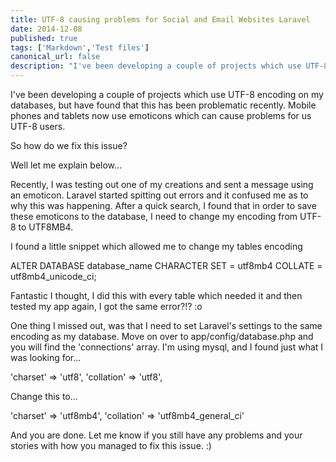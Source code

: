 ```yaml
---
title: UTF-8 causing problems for Social and Email Websites Laravel
date: 2014-12-08
published: true
tags: ['Markdown','Test files']
canonical_url: false
description: "I've been developing a couple of projects which use UTF-8 encoding on my databases, but have found that this has been problematic recently. Mobile phones and tablets now use emoticons which can cause problems for us UTF-8 users.8"
---
```


I've been developing a couple of projects which use UTF-8 encoding on my databases, but have found that this has been problematic recently. Mobile phones and tablets now use emoticons which can cause problems for us UTF-8 users.

So how do we fix this issue?

Well let me explain below...

Recently, I was testing out one of my creations and sent a message using an emoticon. Laravel started spitting out errors and it confused me as to why this was happening. After a quick search, I found that in order to save these emoticons to the database, I need to change my encoding from UTF-8 to UTF8MB4.

I found a little snippet which allowed me to change my tables encoding

ALTER DATABASE database_name CHARACTER SET = utf8mb4 COLLATE = utf8mb4_unicode_ci;

Fantastic I thought, I did this with every table which needed it and then tested my app again, I got the same error?!? :o

One thing I missed out, was that I need to set Laravel's settings to the same encoding as my database. Move on over to app/config/database.php and you will find the 'connections' array. I'm using mysql, and I found just what I was looking for...

'charset' => 'utf8', 'collation' => 'utf8',

Change this to...

'charset' => 'utf8mb4', 'collation' => 'utf8mb4_general_ci'

And you are done. Let me know if you still have any problems and your stories with how you managed to fix this issue. :)
